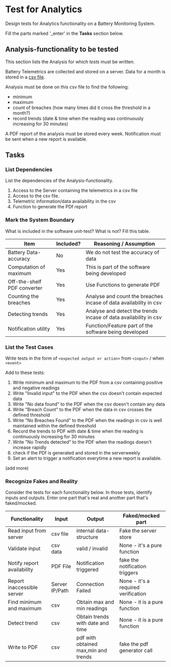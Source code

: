 # Test for Analytics

Design tests for Analytics functionality on a Battery Monitoring System.

Fill the parts marked '_enter' in the **Tasks** section below.

## Analysis-functionality to be tested

This section lists the Analysis for which _tests_ must be written.

Battery Telemetrics are collected and stored on a server.
Data for a month is stored in a [csv file](https://en.wikipedia.org/wiki/Comma-separated_values).

Analysis must be done on this csv file to find the following:
- minimum
- maximum
- count of breaches (how many times did it cross the threshold in a month?)
- record trends (date & time when the reading was continuously increasing for 30 minutes)

A PDF report of the analysis must be stored every week.
Notification must be sent when a new report is available.

## Tasks

### List Dependencies

List the dependencies of the Analysis-functionality.

1. Access to the Server containing the telemetrics in a csv file
2. Access to the csv file.
3. Telemetric information/data availability in the csv
4. Function to generate the PDf report 

### Mark the System Boundary

What is included in the software unit-test? What is not? Fill this table.

| Item                      | Included?     | Reasoning / Assumption
|---------------------------|---------------|---
Battery Data-accuracy       | No            | We do not test the accuracy of data
Computation of maximum      | Yes           | This is part of the software being developed
Off-the-shelf PDF converter | Yes           | Use Functions to generate PDF
Counting the breaches       | Yes           | Analyse and count the breaches incase of data availability in csv
Detecting trends            | Yes           | Analyse and detect the trends incase of data availability in csv
Notification utility        | Yes           | Function/Feature part of the software being developed

### List the Test Cases

Write tests in the form of `<expected output or action>` from `<input>` / when `<event>`

Add to these tests:

1. Write minimum and maximum to the PDF from a csv containing positive and negative readings
2. Write "Invalid input" to the PDF when the csv doesn't contain expected data
3. Write "No data found" to the PDF when the csv doesn't contain any data
4. Write "Breach Count" to the PDF when the data in csv crosses the defined threshold
5. Write "No Breaches Found" to the PDF when the readings in csv is well maintained within the defined threshold
6. Record the trends to PDF with date & time when the reading is continuously increasing for 30 minutes
7. Write "No Trends detected" to the PDF when the readings doesn't increase rapidly
8. check if the PDf is generated and stored in the serverweekly
9. Set an alert to trigger a notification everytime a new report is available.


(add more)

### Recognize Fakes and Reality

Consider the tests for each functionality below.
In those tests, identify inputs and outputs.
Enter one part that's real and another part that's faked/mocked.

| Functionality            | Input        | Output                      | Faked/mocked part
|--------------------------|--------------|-----------------------------|---
Read input from server     | csv file     | internal data-structure     | Fake the server store
Validate input             | csv data     | valid / invalid             | None - it's a pure function
Notify report availability | PDF File     | Notification triggered      | fake the notification triggers
Report inaccessible server | Server IP/Path| Connection Failed          | None - it's a required verification
Find minimum and maximum   | csv          | Obtain max and min readings | None - it is a pure function
Detect trend               | csv          | Obtain trends with date and time| None - it is a pure function
Write to PDF               | csv          | pdf with obtained max,min and trends| fake the pdf generator call
